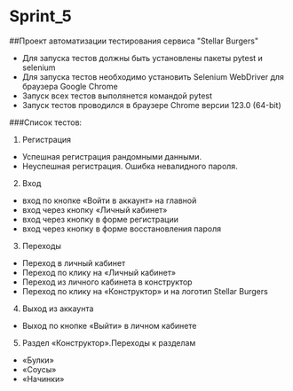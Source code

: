 # Sprint_5
##Проект автоматизации тестирования сервиса "Stellar Burgers"

- Для запуска тестов должны быть установлены пакеты pytest и selenium
- Для запуска тестов необходимо установить Selenium WebDriver для браузера Google Chrome
- Запуск всех тестов выполянется командой pytest
- Запуск тестов проводился в браузере Chrome версии 123.0 (64-bit)



###Список тестов:
1. Регистрация
- Успешная регистрация рандомными данными.
- Неуспешная регистрация. Ошибка невалидного пароля.
2. Вход
- вход по кнопке «Войти в аккаунт» на главной
- вход через кнопку «Личный кабинет»
- вход через кнопку в форме регистрации
- вход через кнопку в форме восстановления пароля
3. Переходы
- Переход в личный кабинет 
- Переход по клику на «Личный кабинет»
- Переход из личного кабинета в конструктор 
- Переход по клику на «Конструктор» и на логотип Stellar Burgers
4. Выход из аккаунта
- Выход по кнопке «Выйти» в личном кабинете
5. Раздел «Конструктор».Переходы к разделам
- «Булки»
- «Соусы»
- «Начинки»
